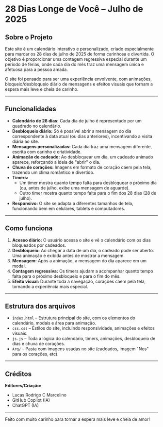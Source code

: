# 28 Dias Longe de Você – Julho de 2025

## Sobre o Projeto

Este site é um calendário interativo e personalizado, criado especialmente para marcar os 28 dias de julho de 2025 de forma carinhosa e divertida. O objetivo é proporcionar uma contagem regressiva especial durante um período de férias, onde cada dia do mês traz uma mensagem única e afetuosa para a pessoa amada.

O site foi pensado para ser uma experiência envolvente, com animações, bloqueio/desbloqueio diário de mensagens e efeitos visuais que tornam a espera mais leve e cheia de carinho.

---

## Funcionalidades

- **Calendário de 28 dias:** Cada dia de julho é representado por um quadrado no calendário.  
- **Desbloqueio diário:** Só é possível abrir a mensagem do dia correspondente à data atual (ou dias anteriores), incentivando a visita diária ao site.
- **Mensagens personalizadas:** Cada dia traz uma mensagem diferente, escrita com carinho e criatividade.
- **Animação de cadeado:** Ao desbloquear um dia, um cadeado animado aparece, reforçando a ideia de "abrir" o dia.
- **Chuva de corações:** Imagens em formato de coração caem pela tela, trazendo um clima romântico e divertido.
- **Timers:**  
  - Um timer mostra quanto tempo falta para desbloquear o próximo dia (ou, antes de julho, exibe uma mensagem de aguarde).
  - Outro timer mostra quanto tempo falta para o fim dos 28 dias (28 de julho).
- **Responsivo:** O site se adapta a diferentes tamanhos de tela, funcionando bem em celulares, tablets e computadores.

---

## Como funciona

1. **Acesso diário:** O usuário acessa o site e vê o calendário com os dias bloqueados por cadeados.
2. **Desbloqueio:** Ao chegar a data de um dia, o cadeado pode ser aberto. Uma animação é exibida antes de mostrar a mensagem.
3. **Mensagem:** Após a animação, a mensagem do dia aparece em um modal.
4. **Contagem regressiva:** Os timers ajudam a acompanhar quanto tempo falta para o próximo desbloqueio e para o fim do mês.
5. **Efeito visual:** Durante toda a navegação, corações caem pela tela, tornando a experiência mais especial.

---

## Estrutura dos arquivos

- `index.html` – Estrutura principal do site, com os elementos do calendário, modais e área para animação.
- `css.css` – Estilos do site, incluindo responsividade, animações e efeitos visuais.
- `js.js` – Toda a lógica do calendário, timers, animações, desbloqueio de dias e chuva de corações.
- `Arq/` – Pasta com imagens usadas no site (cadeados, imagem "Nos" para os corações, etc).

---

## Créditos

**Editores/Criação:**
- Lucas Rodrigo C Marcelino
- GitHub Copilot (IA)
- ChatGPT (IA)

---

Feito com muito carinho para tornar a espera mais leve e cheia de amor!